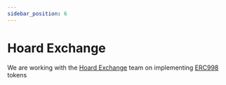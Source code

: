 ```yaml
---
sidebar_position: 6
---
```


# Hoard Exchange

We are working with the [Hoard Exchange](https://hoard.exchange/) team on
implementing [ERC998](/docs/category/erc998/) tokens
